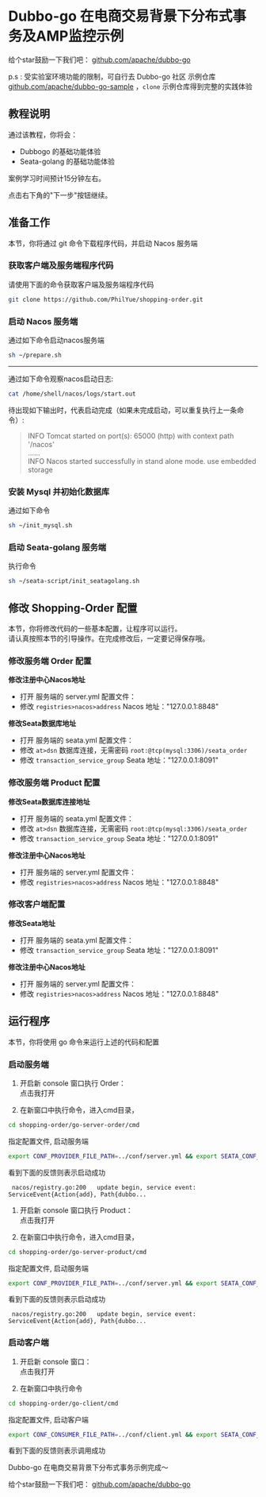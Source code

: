 # Dubbo-go 在电商交易背景下分布式事务及AMP监控示例

给个star鼓励一下我们吧： [github.com/apache/dubbo-go](https://github.com/apache/dubbo-go)

p.s : 受实验室环境功能的限制，可自行去 Dubbo-go 社区 示例仓库 [github.com/apache/dubbo-go-sample](https://github.com/apache/dubbo-go-sample) ，`clone` 示例仓库得到完整的实践体验 


## 教程说明
通过该教程，你将会：

- Dubbogo 的基础功能体验
- Seata-golang 的基础功能体验

案例学习时间预计15分钟左右。

点击右下角的"下一步"按钮继续。

## 准备工作
本节，你将通过 git 命令下载程序代码，并启动 Nacos 服务端

### 获取客户端及服务端程序代码
请使用下面的命令获取客户端及服务端程序代码
```bash
git clone https://github.com/PhilYue/shopping-order.git
```

### 启动 Nacos 服务端
通过如下命令启动nacos服务端
```bash
sh ~/prepare.sh
```

----

通过如下命令观察nacos启动日志:
```bash
cat /home/shell/nacos/logs/start.out
```

待出现如下输出时，代表启动完成（如果未完成启动，可以重复执行上一条命令）:
> INFO Tomcat started on port(s): 65000 (http) with context path '/nacos'<br>
> ......<br>
> INFO Nacos started successfully in stand alone mode. use embedded storage

### 安装 Mysql 并初始化数据库

通过如下命令

```bash
sh ~/init_mysql.sh
```

### 启动 Seata-golang 服务端

执行命令

```bash
sh ~/seata-script/init_seatagolang.sh
```

## 修改 Shopping-Order 配置
本节，你将修改代码的一些基本配置，让程序可以运行。<br>
请认真按照本节的引导操作。在完成修改后，一定要记得保存哦。

### 修改服务端 Order 配置

**修改注册中心Nacos地址**
* 打开 <tutorial-editor-open-file filePath="/home/shell/shopping-order/go-server-order/conf/server.yml">服务端的 server.yml</tutorial-editor-open-file> 配置文件：
* 修改 `registries>nacos>address` Nacos 地址："127.0.0.1:8848"

**修改Seata数据库地址**
* 打开 <tutorial-editor-open-file filePath="/home/shell/shopping-order/go-server-order/conf/seata.yml">服务端的 seata.yml</tutorial-editor-open-file> 配置文件：
* 修改 `at>dsn` 数据库连接，无需密码 `root:@tcp(mysql:3306)/seata_order`
* 修改 `transaction_service_group` Seata 地址："127.0.0.1:8091"

### 修改服务端 Product 配置

**修改Seata数据库连接地址**
* 打开 <tutorial-editor-open-file filePath="/home/shell/shopping-order/go-server-product/conf/seata.yml">服务端的 seata.yml</tutorial-editor-open-file> 配置文件：
* 修改 `at>dsn` 数据库连接，无需密码 `root:@tcp(mysql:3306)/seata_order`
* 修改 `transaction_service_group` Seata 地址："127.0.0.1:8091"

**修改注册中心Nacos地址**
* 打开 <tutorial-editor-open-file filePath="/home/shell/shopping-order/go-server-product/conf/server.yml">服务端的 server.yml</tutorial-editor-open-file> 配置文件：
* 修改 `registries>nacos>address` Nacos 地址："127.0.0.1:8848"


### 修改客户端配置

**修改Seata地址**
* 打开 <tutorial-editor-open-file filePath="/home/shell/shopping-order/go-client/conf/seata.yml">服务端的 seata.yml</tutorial-editor-open-file> 配置文件：
* 修改 `transaction_service_group` Seata 地址："127.0.0.1:8091"

**修改注册中心Nacos地址**
* 打开 <tutorial-editor-open-file filePath="/home/shell/shopping-order/go-client/conf/server.yml">服务端的 server.yml</tutorial-editor-open-file> 配置文件：
* 修改 `registries>nacos>address` Nacos 地址："127.0.0.1:8848"

## 运行程序

本节，你将使用 go 命令来运行上述的代码和配置

### 启动服务端
1. 开启新 console 窗口执行 Order：<br>
   <tutorial-terminal-open-tab name="服务端">点击我打开</tutorial-terminal-open-tab>

2. 在新窗口中执行命令，进入cmd目录，
```bash
cd shopping-order/go-server-order/cmd
```
指定配置文件, 启动服务端
```bash
export CONF_PROVIDER_FILE_PATH=../conf/server.yml && export SEATA_CONF_FILE=../conf/seata.yml && export GOPROXY=https://goproxy.io,direct && go run .
```

看到下面的反馈则表示启动成功<br>
```
 nacos/registry.go:200   update begin, service event: ServiceEvent{Action{add}, Path{dubbo...
```

1. 开启新 console 窗口执行 Product：<br>
   <tutorial-terminal-open-tab name="服务端">点击我打开</tutorial-terminal-open-tab>

2. 在新窗口中执行命令，进入cmd目录，
```bash
cd shopping-order/go-server-product/cmd
```

指定配置文件, 启动服务端
```bash
export CONF_PROVIDER_FILE_PATH=../conf/server.yml && export SEATA_CONF_FILE=../conf/seata.yml && export GOPROXY=https://goproxy.io,direct && go run .
```

看到下面的反馈则表示启动成功<br>
```
 nacos/registry.go:200   update begin, service event: ServiceEvent{Action{add}, Path{dubbo...
```

### 启动客户端
1. 开启新 console 窗口：<br>
   <tutorial-terminal-open-tab name="客户端">点击我打开</tutorial-terminal-open-tab>

2. 在新窗口中执行命令
```bash
cd shopping-order/go-client/cmd
```

指定配置文件, 启动客户端
```bash
export CONF_CONSUMER_FILE_PATH=../conf/client.yml && export SEATA_CONF_FILE=../conf/seata.yml && export GOPROXY=https://goproxy.io,direct && go run .
```

看到下面的反馈则表示调用成功<br>


Dubbo-go 在电商交易背景下分布式事务示例完成～

给个star鼓励一下我们吧： [github.com/apache/dubbo-go](https://github.com/apache/dubbo-go)
